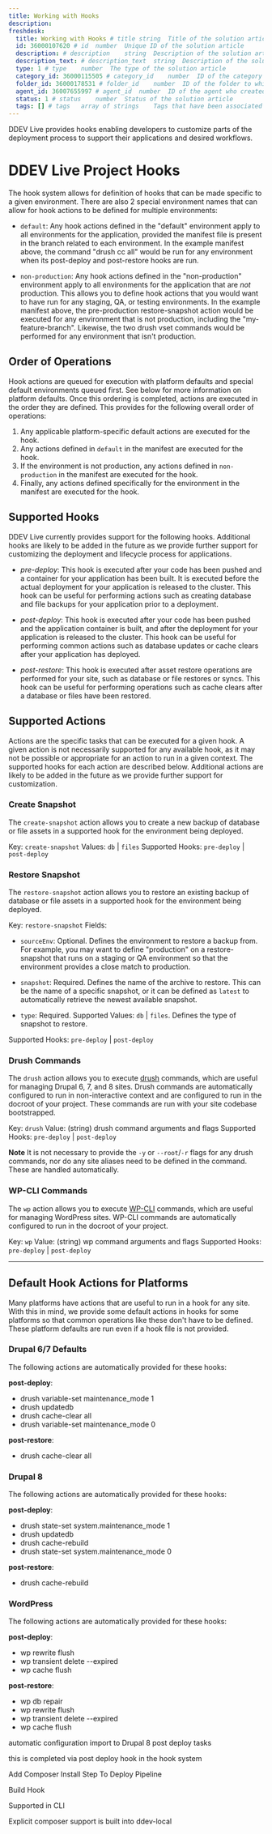 ```yaml
---
title: Working with Hooks
description:
freshdesk:
  title: Working with Hooks # title	string	Title of the solution article
  id: 36000107620 # id	number	Unique ID of the solution article
  description: # description	string	Description of the solution article
  description_text: # description_text	string	Description of the solution article in plain text
  type: 1 # type	number	The type of the solution article
  category_id: 36000115505 # category_id	number	ID of the category to which the solution article belongs
  folder_id: 36000178531 # folder_id	number	ID of the folder to which the solution article belongs
  agent_id: 36007655997 # agent_id	number	ID of the agent who created the solution article
  status: 1 # status	number	Status of the solution article
  tags: [] # tags	array of strings	Tags that have been associated with the solution article
---
```


DDEV Live provides hooks enabling developers to customize parts of the deployment process to support their applications and desired workflows.

# DDEV Live Project Hooks

The hook system allows for definition of hooks that can be made specific to a given environment. There are also 2 special environment names that can allow for hook actions to be defined for multiple environments:

- `default`: Any hook actions defined in the "default" environment apply to all environments for the application, provided the manifest file is present in the branch related to each environment. In the example manifest above, the command "drush cc all" would be run for any environment when its post-deploy and post-restore hooks are run.

- `non-production`: Any hook actions defined in the "non-production" environment apply to all environments for the application that are _not_ production. This allows you to define hook actions that you would want to have run for any staging, QA, or testing environments. In the example manifest above, the pre-production restore-snapshot action would be executed for any environment that is not production, including the "my-feature-branch". Likewise, the two drush vset commands would be performed for any environment that isn't production.

## Order of Operations

Hook actions are queued for execution with platform defaults and special default environments queued first. See below for more information on platform defaults. Once this ordering is completed, actions are executed in the order they are defined. This provides for the following overall order of operations:

1.  Any applicable platform-specific default actions are executed for the hook.
2.  Any actions defined in `default` in the manifest are executed for the hook.
3.  If the environment is not production, any actions defined in `non-production` in the manifest are executed for the hook.
4.  Finally, any actions defined specifically for the environment in the manifest are executed for the hook.

## Supported Hooks

DDEV Live currently provides support for the following hooks. Additional hooks are likely to be added in the future as we provide further support for customizing the deployment and lifecycle process for applications.

- _pre-deploy_: This hook is executed after your code has been pushed and a container for your application has been built. It is executed before the actual deployment for your application is released to the cluster. This hook can be useful for performing actions such as creating database and file backups for your application prior to a deployment.

- _post-deploy_: This hook is executed after your code has been pushed and the application container is built, and after the deployment for your application is released to the cluster. This hook can be useful for performing common actions such as database updates or cache clears after your application has deployed.

- _post-restore_: This hook is executed after asset restore operations are performed for your site, such as database or file restores or syncs. This hook can be useful for performing operations such as cache clears after a database or files have been restored.

## Supported Actions

Actions are the specific tasks that can be executed for a given hook. A given action is not necessarily supported for any available hook, as it may not be possible or appropriate for an action to run in a given context. The supported hooks for each action are described below. Additional actions are likely to be added in the future as we provide further support for customization.

###

### Create Snapshot

The `create-snapshot` action allows you to create a new backup of database or file assets in a supported hook for the environment being deployed.

Key: `create-snapshot` Values: `db` | `files` Supported Hooks: `pre-deploy` | `post-deploy`

###

### Restore Snapshot

The `restore-snapshot` action allows you to restore an existing backup of database or file assets in a supported hook for the environment being deployed.

Key: `restore-snapshot` Fields:

- `sourceEnv`: Optional. Defines the environment to restore a backup from. For example, you may want to define "production" on a restore-snapshot that runs on a staging or QA environment so that the environment provides a close match to production.

- `snapshot`: Required. Defines the name of the archive to restore. This can be the name of a specific snapshot, or it can be defined as `latest` to automatically retrieve the newest available snapshot.

- `type`: Required. Supported Values: `db` | `files`. Defines the type of snapshot to restore.

Supported Hooks: `pre-deploy` | `post-deploy`

### Drush Commands

The `drush` action allows you to execute [drush]("https://www.drush.org/") commands, which are useful for managing Drupal 6, 7, and 8 sites. Drush commands are automatically configured to run in non-interactive context and are configured to run in the docroot of your project. These commands are run with your site codebase bootstrapped.

Key: `drush` Value: (string) drush command arguments and flags Supported Hooks: `pre-deploy` | `post-deploy`

**Note** It is not necessary to provide the `-y` or `--root`/`-r` flags for any drush commands, nor do any site aliases need to be defined in the command. These are handled automatically.

### WP-CLI Commands

The `wp` action allows you to execute [WP-CLI]("https://wp-cli.org/") commands, which are useful for managing WordPress sites. WP-CLI commands are automatically configured to run in the docroot of your project.

Key: `wp` Value: (string) wp command arguments and flags Supported Hooks: `pre-deploy` | `post-deploy`

---

## Default Hook Actions for Platforms

Many platforms have actions that are useful to run in a hook for any site. With this in mind, we provide some default actions in hooks for some platforms so that common operations like these don't have to be defined. These platform defaults are run even if a hook file is not provided.

### Drupal 6/7 Defaults

The following actions are automatically provided for these hooks:

**post-deploy**:

- drush variable-set maintenance_mode 1
- drush updatedb
- drush cache-clear all
- drush variable-set maintenance_mode 0

**post-restore**:

- drush cache-clear all

### Drupal 8

The following actions are automatically provided for these hooks:

**post-deploy**:

- drush state-set system.maintenance_mode 1
- drush updatedb
- drush cache-rebuild
- drush state-set system.maintenance_mode 0

**post-restore**:

- drush cache-rebuild

### WordPress

The following actions are automatically provided for these hooks:

**post-deploy**:

- wp rewrite flush
- wp transient delete --expired
- wp cache flush

**post-restore**:

- wp db repair
- wp rewrite flush
- wp transient delete --expired
- wp cache flush

automatic configuration import to Drupal 8 post deploy tasks

this is completed via post deploy hook in the hook system

Add Composer Install Step To Deploy Pipeline

Build Hook

Supported in CLI

Explicit composer support is built into ddev-local
